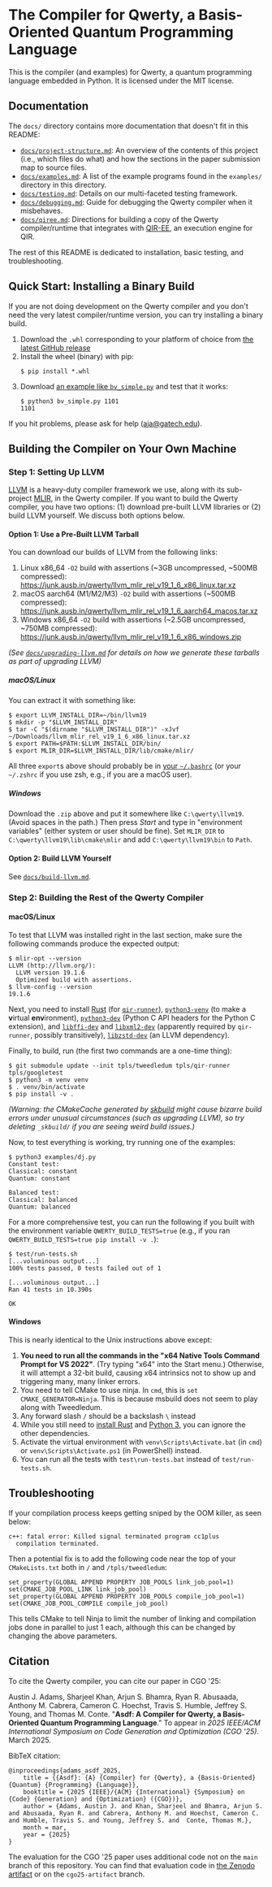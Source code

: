# The Compiler for Qwerty, a Basis-Oriented Quantum Programming Language

This is the compiler (and examples) for Qwerty, a quantum programming language
embedded in Python. It is licensed under the MIT license.

Documentation
-------------

The `docs/` directory contains more documentation that doesn't fit in this
README:

* [`docs/project-structure.md`](docs/project-structure.md): An overview of the
  contents of this project (i.e., which files do what) and how the sections in
  the paper submission map to source files.
* [`docs/examples.md`](docs/examples.md): A list of the example programs found
  in the `examples/` directory in this directory.
* [`docs/testing.md`](docs/testing.md): Details on our multi-faceted testing
  framework.
* [`docs/debugging.md`](docs/debugging.md): Guide for debugging the
  Qwerty compiler when it misbehaves.
* [`docs/qiree.md`](docs/qiree.md): Directions for building a copy of the
  Qwerty compiler/runtime that integrates with [QIR-EE][49], an execution
  engine for QIR.

The rest of this README is dedicated to installation, basic testing, and
troubleshooting.

Quick Start: Installing a Binary Build
--------------------------------------

If you are not doing development on the Qwerty compiler and you don't need the
very latest compiler/runtime version, you can try installing a binary build.

1. Download the `.whl` corresponding to your platform of choice from [the
   latest GitHub release][43]
2. Install the wheel (binary) with pip:
   ```
   $ pip install *.whl
   ```
3. Download [an example like `bv_simple.py`][44] and test that it works:
   ```
   $ python3 bv_simple.py 1101
   1101
   ```

If you hit problems, please ask for help (<aja@gatech.edu>).

Building the Compiler on Your Own Machine
-----------------------------------------

### Step 1: Setting Up LLVM

[LLVM][25] is a heavy-duty compiler framework we use, along with its
sub-project [MLIR][26], in the Qwerty compiler. If you want to build the Qwerty
compiler, you have two options: (1) download pre-built LLVM libraries or (2)
build LLVM yourself. We discuss both options below.

#### Option 1: Use a Pre-Built LLVM Tarball

You can download our builds of LLVM from the following links:

1. Linux x86\_64 `-O2` build with assertions (~3GB uncompressed, ~500MB
   compressed):
   <https://junk.ausb.in/qwerty/llvm_mlir_rel_v19_1_6_x86_linux.tar.xz>
2. macOS aarch64 (M1/M2/M3) `-O2` build with assertions (~500MB compressed):
   <https://junk.ausb.in/qwerty/llvm_mlir_rel_v19_1_6_aarch64_macos.tar.xz>
3. Windows x86\_64 `-O2` build with assertions (~2.5GB uncompressed, ~750MB
   compressed):
   <https://junk.ausb.in/qwerty/llvm_mlir_rel_v19_1_6_x86_windows.zip>

_(See [`docs/upgrading-llvm.md`](docs/upgrading-llvm.md) for details on how we
generate these tarballs as part of upgrading LLVM)_

##### macOS/Linux

You can extract it with something like:

    $ export LLVM_INSTALL_DIR=~/bin/llvm19
    $ mkdir -p "$LLVM_INSTALL_DIR"
    $ tar -C "$(dirname "$LLVM_INSTALL_DIR")" -xJvf ~/Downloads/llvm_mlir_rel_v19_1_6_x86_linux.tar.xz
    $ export PATH=$PATH:$LLVM_INSTALL_DIR/bin/
    $ export MLIR_DIR=$LLVM_INSTALL_DIR/lib/cmake/mlir/

All three `export`s above should probably be in [your `~/.bashrc`][24] (or your
`~/.zshrc` if you use zsh, e.g., if you are a macOS user).

##### Windows

Download the `.zip` above and put it somewhere like `C:\qwerty\llvm19`. (Avoid
spaces in the path.) Then press _Start_ and type in "environment variables"
(either system or user should be fine). Set `MLIR_DIR`
to `C:\qwerty\llvm19\lib\cmake\mlir` and add `C:\qwerty\llvm19\bin` to `Path`.

#### Option 2: Build LLVM Yourself

See [`docs/build-llvm.md`](docs/build-llvm.md).

### Step 2: Building the Rest of the Qwerty Compiler

#### macOS/Linux

To test that LLVM was installed right in the last section, make sure the
following commands produce the expected output:

    $ mlir-opt --version
    LLVM (http://llvm.org/):
      LLVM version 19.1.6
      Optimized build with assertions.
    $ llvm-config --version
    19.1.6

Next, you need to install [Rust][8] (for [`qir-runner`][10]),
[`python3-venv`][45] (to make a **v**irtual **env**ironment),
[`python3-dev`][9] (Python C API headers for the Python C extension), and
[`libffi-dev`][28] and [`libxml2-dev`][39] (apparently required by
`qir-runner`, possibly transitively), [`libzstd-dev`][33] (an LLVM dependency).

Finally, to build, run (the first two commands are a one-time thing):

    $ git submodule update --init tpls/tweedledum tpls/qir-runner tpls/googletest
    $ python3 -m venv venv
    $ . venv/bin/activate
    $ pip install -v .

_(Warning: the CMakeCache generated by [skbuild][48] might cause bizarre build
errors under unusual circumstances (such as upgrading LLVM), so try deleting
`_skbuild/` if you are seeing weird build issues.)_

Now, to test everything is working, try running one of the examples:

    $ python3 examples/dj.py
    Constant test:
    Classical: constant
    Quantum: constant

    Balanced test:
    Classical: balanced
    Quantum: balanced

For a more comprehensive test, you can run the following if you built with the
environment variable `QWERTY_BUILD_TESTS=true` (e.g., if you ran
`QWERTY_BUILD_TESTS=true pip install -v .`):

    $ test/run-tests.sh
    [...voluminous output...]
    100% tests passed, 0 tests failed out of 1

    [...voluminous output...]
    Ran 41 tests in 10.390s

    OK

#### Windows

This is nearly identical to the Unix instructions above except:
1. **You need to run all the commands in the "x64 Native Tools Command Prompt
   for VS 2022"**. (Try typing "x64" into the Start menu.) Otherwise, it will
   attempt a 32-bit build, causing x64 intrinsics not to show up and triggering
   many, many linker errors.
2. You need to tell CMake to use ninja. In `cmd`, this is
   `set CMAKE_GENERATOR=Ninja`. This is because msbuild does not seem to play
   along with Tweedledum.
3. Any forward slash `/` should be a backslash `\` instead
4. While you still need to [install Rust][8] and [Python 3][41], you can ignore
   the other dependencies.
5. Activate the virtual environment with `venv\Scripts\Activate.bat` (in `cmd`) or
   `venv\Scripts\Activate.ps1` (in PowerShell) instead.
6. You can run all the tests with `test\run-tests.bat` instead of
   `test/run-tests.sh`.

Troubleshooting
---------------

If your compilation process keeps getting sniped by the OOM killer, as seen
below:

    c++: fatal error: Killed signal terminated program cc1plus
      compilation terminated.

Then a potential fix is to add the following code near the top of your
`CMakeLists.txt` both in `/` and  `/tpls/tweedledum`:

    set_property(GLOBAL APPEND PROPERTY JOB_POOLS link_job_pool=1)
    set(CMAKE_JOB_POOL_LINK link_job_pool)
    set_property(GLOBAL APPEND PROPERTY JOB_POOLS compile_job_pool=1)
    set(CMAKE_JOB_POOL_COMPILE compile_job_pool)

This tells CMake to tell Ninja to limit the number of linking and compilation
jobs done in parallel to just 1 each, although this can be changed by changing
the above parameters.

Citation
--------

To cite the Qwerty compiler, you can cite our paper in CGO '25:

Austin J. Adams, Sharjeel Khan, Arjun S. Bhamra, Ryan R. Abusaada, Anthony M.
Cabrera, Cameron C. Hoechst, Travis S. Humble, Jeffrey S. Young, and Thomas M.
Conte. "**Asdf: A Compiler for Qwerty, a Basis-Oriented Quantum Programming
Language**." To appear in _2025 IEEE/ACM International Symposium on Code
Generation and Optimization (CGO '25)_. March 2025.

BibTeX citation:

    @inproceedings{adams_asdf_2025,
        title = {{Asdf}: {A} {Compiler} for {Qwerty}, a {Basis-Oriented} {Quantum} {Programming} {Language}},
        booktitle = {2025 {IEEE}/{ACM} {International} {Symposium} on {Code} {Generation} and {Optimization} ({CGO})},
        author = {Adams, Austin J. and Khan, Sharjeel and Bhamra, Arjun S. and Abusaada, Ryan R. and Cabrera, Anthony M. and Hoechst, Cameron C. and Humble, Travis S. and Young, Jeffrey S. and  Conte, Thomas M.},
        month = mar,
        year = {2025}
    }

The evaluation for the CGO '25 paper uses additional code not on the `main`
branch of this repository. You can find that evaluation code in [the Zenodo
artifact][50] or on the `cgo25-artifact` branch.

[8]: https://www.rust-lang.org/tools/install
[9]: https://packages.ubuntu.com/search?keywords=python3-dev
[10]: https://github.com/qir-alliance/qir-runner/
[24]: https://unix.stackexchange.com/q/129143/62375
[25]: https://en.wikipedia.org/wiki/LLVM
[26]: https://mlir.llvm.org/
[28]: https://sourceware.org/libffi/
[33]: https://github.com/facebook/zstd
[39]: https://github.com/GNOME/libxml2
[41]: https://www.python.org/downloads/windows/
[43]: https://github.com/gt-tinker/qwerty/releases/latest
[44]: https://github.com/gt-tinker/qwerty/blob/main/examples/bv_simple.py
[45]: https://packages.ubuntu.com/search?keywords=python3-venv
[48]: https://github.com/scikit-build/scikit-build-core
[49]: https://github.com/ORNL-QCI/qiree
[50]: https://doi.org/10.5281/zenodo.14080494
